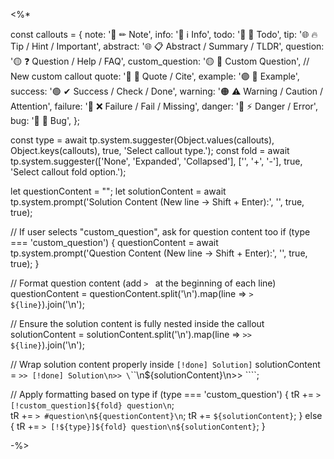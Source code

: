 <%*

const callouts = {
   note:     '🔵 ✏ Note',
   info:     '🔵 ℹ Info',
   todo:     '🔵 🔳 Todo',
   tip:      '🌐 🔥 Tip / Hint / Important',
   abstract: '🌐 📋 Abstract / Summary / TLDR',
   question: '🟡 ❓ Question / Help / FAQ',
   custom_question: '🟡 📝 Custom Question',  // New custom callout
   quote:    '🔘 💬 Quote / Cite',
   example:  '🟣 📑 Example',
   success:  '🟢 ✔ Success / Check / Done',
   warning:  '🟠 ⚠ Warning / Caution / Attention',
   failure:  '🔴 ❌ Failure / Fail / Missing',
   danger:   '🔴 ⚡ Danger / Error',
   bug:      '🔴 🐞 Bug',
};

const type = await tp.system.suggester(Object.values(callouts), Object.keys(callouts), true, 'Select callout type.');
const fold = await tp.system.suggester(['None', 'Expanded', 'Collapsed'], ['', '+', '-'], true, 'Select callout fold option.');

let questionContent = "";
let solutionContent = await tp.system.prompt('Solution Content (New line -> Shift + Enter):', '', true, true);

// If user selects "custom_question", ask for question content too
if (type === 'custom_question') {
   questionContent = await tp.system.prompt('Question Content (New line -> Shift + Enter):', '', true, true);
}

// Format question content (add `> ` at the beginning of each line)
questionContent = questionContent.split('\n').map(line => `> ${line}`).join('\n');

// Ensure the solution content is fully nested inside the callout
solutionContent = solutionContent.split('\n').map(line => `>> ${line}`).join('\n');

// Wrap solution content properly inside `[!done] Solution]`
solutionContent = `>> [!done] Solution\n>> \`\`\`\n${solutionContent}\n>> \`\`\``;

// Apply formatting based on type
if (type === 'custom_question') {
   tR += `> [!custom_question]${fold} question\n`;  
   tR += `> #question\n${questionContent}\n`;
   tR += `${solutionContent}`;
} else {
   tR += `> [!${type}]${fold} question\n${solutionContent}`;
}

-%>
